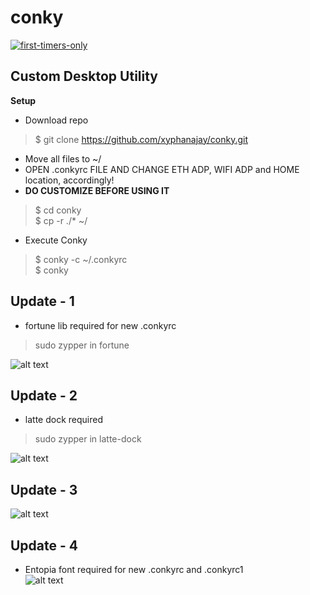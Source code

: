 # conky

[![first-timers-only](https://img.shields.io/badge/first--timers--only-friendly-blue.svg?style=flat-square)](https://www.firsttimersonly.com/)

## **Custom Desktop Utility**
**Setup**
- Download repo   
> $ git clone https://github.com/xyphanajay/conky.git   
- Move all files to ~/   
- OPEN .conkyrc FILE AND CHANGE ETH ADP, WIFI ADP and HOME location, accordingly!
- **DO CUSTOMIZE BEFORE USING IT**
> $ cd conky   
> $ cp -r ./* ~/
- Execute Conky   
> $ conky -c ~/.conkyrc   
> $ conky

## **Update - 1**   

- fortune lib required for new .conkyrc  
> sudo zypper in fortune     

![alt text](https://github.com/xyphanajay/conky/blob/master/Screenshot2.png)

## **Update - 2**  
- latte dock required
> sudo zypper in latte-dock   

![alt text](https://github.com/xyphanajay/conky/blob/master/Screenshot3.png)

## **Update - 3**  
![alt text](https://github.com/xyphanajay/conky/blob/master/Conky.png)

## **Update - 4**  
- Entopia font required for new .conkyrc   and .conkyrc1   
![alt text](https://github.com/xyphanajay/conky/blob/master/Screenshot4.png)
